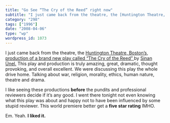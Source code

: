 ```yaml
---
title: "Go See “The Cry of the Reed” right now"
subtitle: "I just came back from the theatre, the [Huntington Theatre, Boston’s, production of a brand new play..."
category: "298"
tags: ["1996"]
date: "2008-04-06"
type: "wp"
wordpress_id: 1073
---
```

I just came back from the theatre, the [Huntington Theatre, Boston’s, production of a brand new play called “The Cry of the Reed” ](http://www.huntingtontheatre.org/season/production.aspx?id=4012&src=t)by [Sinan Ünel.](http://www.massculturalcouncil.org/gallery/artistDetail.asp?App=20072056) This play and production is truly amazing, great, dramatic, thought provoking, and overall excellent.
We were discussing this play the whole drive home. Talking about war, religion, morality, ethics, human nature, theatre and drama.

I like seeing these productions **before** the pundits and professional reviewers decide if it’s any good. I went there tonight not even knowing what this play was about and happy not to have been influenced by some stupid reviewer. This world premiere better get a **five star rating** IMHO.

Em. Yeah. **I liked it.**